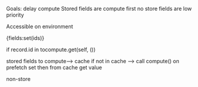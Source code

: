 Goals: delay compute
Stored fields are compute first no store fields are low priority

Accessible on environment

{fields:set(ids)}

if record.id in tocompute.get(self, ())


stored fields to compute--> cache 
	if not in cache --> call compute() on prefetch set 
	 then from cache get value

non-store  